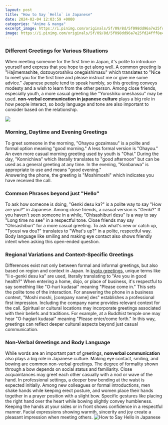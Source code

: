 ```yaml
---
layout: post
title: "How to Say `Hello` in Japanese"
date: 2024-02-04 12:03:59 +0000
categories: "Anime & manga"
excerpt_image: https://i.pinimg.com/originals/5f/09/8d/5f098dd96a7e25fd24fff8e4b432e95e.jpg
image: https://i.pinimg.com/originals/5f/09/8d/5f098dd96a7e25fd24fff8e4b432e95e.jpg
---
```


### Different Greetings for Various Situations
When meeting someone for the first time in Japan, it's polite to introduce yourself and express that you hope to get along well. A common greeting is "Hajimemashite, dozouyoroshiku onegaishimasu" which translates to "Nice to meet you for the first time and please instruct me or give me some advice." Japanese people tend to speak humbly, so this greeting conveys modesty and a wish to learn from the other person. 
Among close friends, especially youth, a more casual greeting like "Yoroshiku oneshassu" may be used. **non-verbal communication in japanese culture** plays a big role in how people interact, so body language and tone are also important to consider based on the relationship.

![](https://teamjapanese.com/wp-content/uploads/2018/12/ways-to-say-hello-in-japanese-infographic.png)
### Morning, Daytime and Evening Greetings
To greet someone in the morning, "Ohayou gozaimasu" is a polite and formal option meaning "good morning." A less formal version is "Ohayou." An even more casual morning greeting used by youth is "Ohai." 
During the day, "Konnichiwa" which literally translates to "good afternoon" but can be used as a general greeting at any time. 
In the evening, "Konbanwa" is appropriate to use and means "good evening."  
Answering the phone, the greeting is "Moshimoshi" which indicates you have received the call.
### Common Phrases beyond just "Hello"
To ask how someone is doing, "Genki desu ka?" is a polite way to say "How are you?" in Japanese. Among close friends, a casual version is "Genki?" 
If you haven't seen someone in a while, "Ohisashiburi desu" is a way to say "Long time no see" in a respectful tone. Close friends may say "Ohisashiburi" for a more casual greeting.
To ask what's new or catch up, "Tyousi wa dou?" translates to "What's up?" in a polite, respectful way. Body language like smiling and making eye contact also shows friendly intent when asking this open-ended question.
### Regional Variations and Context-Specific Greetings 
Differences exist not only between formal and informal greetings, but also based on region and context in Japan. In [kyoto greetings](https://store.fi.io.vn/collection/alkire), unique terms like "Ii o-genki desu ka" are used, literally translating to "Are you in good health?" 
When entering a home, dojo, or place of business, it's respectful to say something like "O-huri kudasai" meaning "Please come in." This sets the polite tone of the interaction. 
For answering the phone in a business context, "Moshi moshi, [company name] des" establishes a professional first impression. Including the company name provides relevant context for the call.
Spiritual or cultural locations may incorporate greetings associated with their beliefs and traditions. For example, at a Buddhist temple one may hear "O-hagiari kudasai" meaning "Please enter/come forth." In this way, greetings can reflect deeper cultural aspects beyond just casual communication.
### Non-Verbal Greetings and Body Language 
While words are an important part of greetings, **nonverbal communication** also plays a big role in Japanese culture. Making eye contact, smiling, and bowing are common non-verbal greetings. The degree of formality shown through a bow depends on social status and familiarity. 
Close acquaintances may greet each other casually with a nod or wave of the hand. In professional settings, a deeper bow bending at the waist is expected initially. Among new colleagues or formal introductions, men shake hands while keeping erect posture, and women place their hands together in a prayer position with a slight bow.
Specific gestures like placing the right hand over the heart while bowing slightly convey humbleness. Keeping the hands at your sides or in front shows confidence in a respectful manner. Facial expressions showing warmth, sincerity and joy create a pleasant impression when meeting others.
![How to Say `Hello` in Japanese](https://i.pinimg.com/originals/5f/09/8d/5f098dd96a7e25fd24fff8e4b432e95e.jpg)